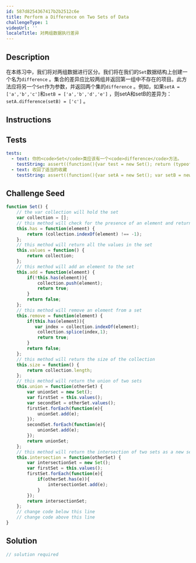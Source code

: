 ```yaml
---
id: 587d8254367417b2b2512c6e
title: Perform a Difference on Two Sets of Data
challengeType: 1
videoUrl: ''
localeTitle: 对两组数据执行差异
---
```


## Description
<section id="description">在本练习中，我们将对两组数据进行区分。我们将在我们的<code>Set</code>数据结构上创建一个名为<code>difference</code> 。集合的差异应比较两组并返回第一组中不存在的项目。此方法应将另一个<code>Set</code>作为参数，并返回两个集的<code>difference</code> 。例如，如果<code>setA = [&#39;a&#39;,&#39;b&#39;,&#39;c&#39;]</code>和<code>setB = [&#39;a&#39;,&#39;b&#39;,&#39;d&#39;,&#39;e&#39;]</code> ，则setA和setB的差异为： <code>setA.difference(setB) = [&#39;c&#39;]</code> 。 </section>

## Instructions
<section id="instructions">
</section>

## Tests
<section id='tests'>

```yml
tests:
  - text: 你的<code>Set</code>类应该有一个<code>difference</code>方法。
    testString: assert((function(){var test = new Set(); return (typeof test.difference === 'function')})(), 'Your <code>Set</code> class should have a <code>difference</code> method.');
  - text: 收回了适当的收藏
    testString: assert((function(){var setA = new Set(); var setB = new Set(); setA.add('a'); setA.add('b'); setA.add('c'); setB.add('c'); setB.add('d'); var differenceSetAB = setA.difference(setB); return (differenceSetAB.size() === 2) && DeepEqual(differenceSetAB.values(), [ 'a', 'b' ])})(), 'The proper collection was returned');

```

</section>

## Challenge Seed
<section id='challengeSeed'>

<div id='js-seed'>

```js
function Set() {
    // the var collection will hold the set
    var collection = [];
    // this method will check for the presence of an element and return true or false
    this.has = function(element) {
        return (collection.indexOf(element) !== -1);
    };
    // this method will return all the values in the set
    this.values = function() {
        return collection;
    };
    // this method will add an element to the set
    this.add = function(element) {
        if(!this.has(element)){
            collection.push(element);
            return true;
        }
        return false;
    };
    // this method will remove an element from a set
    this.remove = function(element) {
        if(this.has(element)){
           var index = collection.indexOf(element);
            collection.splice(index,1);
            return true;
        }
        return false;
    };
    // this method will return the size of the collection
    this.size = function() {
        return collection.length;
    };
    // this method will return the union of two sets
    this.union = function(otherSet) {
        var unionSet = new Set();
        var firstSet = this.values();
        var secondSet = otherSet.values();
        firstSet.forEach(function(e){
            unionSet.add(e);
        });
        secondSet.forEach(function(e){
            unionSet.add(e);
        });
        return unionSet;
    };
    // this method will return the intersection of two sets as a new set
    this.intersection = function(otherSet) {
        var intersectionSet = new Set();
        var firstSet = this.values();
        firstSet.forEach(function(e){
            if(otherSet.has(e)){
                intersectionSet.add(e);
            }
        });
        return intersectionSet;
    };
    // change code below this line
    // change code above this line
}

```

</div>



</section>

## Solution
<section id='solution'>

```js
// solution required
```
</section>
